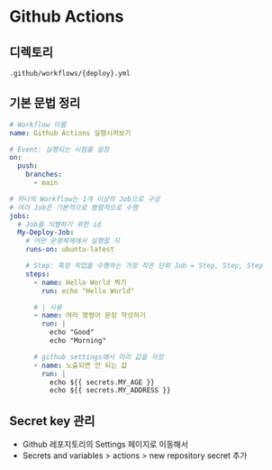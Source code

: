 # Github Actions

## 디렉토리
`.github/workflows/{deploy}.yml`

## 기본 문법 정리

```yaml
# Workflow 이름
name: Github Actions 실행시켜보기

# Event: 실행되는 시점을 설정
on:
  push:
    branches:
      - main

# 하나의 Workflow는 1개 이상의 Job으로 구성
# 여러 Job은 기본적으로 병렬적으로 수행
jobs: 
  # Job을 식별하기 위한 id
  My-Deploy-Job:
    # 어떤 운영체제에서 실행할 지
    runs-on: ubuntu-latest

    # Step: 특정 작업을 수행하는 가장 작은 단위 Job = Step, Step, Step
    steps:
      - name: Hello World 찍기
        run: echo "Hello World"

      # | 사용
      - name: 여러 명령어 문장 작성하기
        run: |
          echo "Good"
          echo "Morning"

      # github settings에서 미리 값을 저장
      - name: 노출되면 안 되는 값
        run: |
          echo ${{ secrets.MY_AGE }}
          echo ${{ secrets.MY_ADDRESS }}
```

## Secret key 관리
- Github 레포지토리의 Settings 페이지로 이동해서
- Secrets and variables > actions > new repository secret 추가